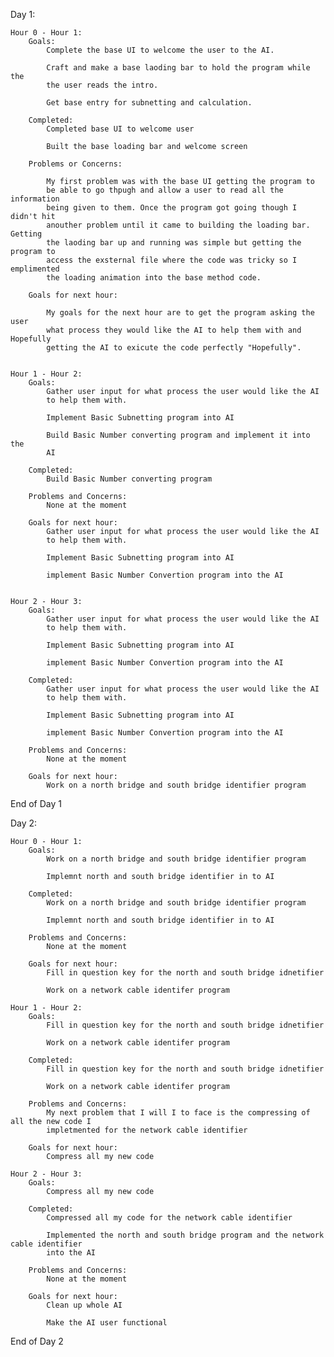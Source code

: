 Day 1:

    Hour 0 - Hour 1:
        Goals: 
            Complete the base UI to welcome the user to the AI.

            Craft and make a base laoding bar to hold the program while the 
            the user reads the intro.

            Get base entry for subnetting and calculation.

        Completed:
            Completed base UI to welcome user
    
            Built the base loading bar and welcome screen

        Problems or Concerns:
        
            My first problem was with the base UI getting the program to
            be able to go thpugh and allow a user to read all the information
            being given to them. Once the program got going though I didn't hit
            anouther problem until it came to building the loading bar. Getting 
            the laoding bar up and running was simple but getting the program to
            access the exsternal file where the code was tricky so I emplimented 
            the loading animation into the base method code.

        Goals for next hour: 
                
            My goals for the next hour are to get the program asking the user 
            what process they would like the AI to help them with and Hopefully
            getting the AI to exicute the code perfectly "Hopefully".


    Hour 1 - Hour 2:
        Goals:
            Gather user input for what process the user would like the AI
            to help them with. 

            Implement Basic Subnetting program into AI

            Build Basic Number converting program and implement it into the 
            AI
        
        Completed:
            Build Basic Number converting program 

        Problems and Concerns:
            None at the moment

        Goals for next hour:
            Gather user input for what process the user would like the AI
            to help them with. 

            Implement Basic Subnetting program into AI

            implement Basic Number Convertion program into the AI
    

    Hour 2 - Hour 3:
        Goals:
            Gather user input for what process the user would like the AI
            to help them with. 

            Implement Basic Subnetting program into AI

            implement Basic Number Convertion program into the AI
        
        Completed:
            Gather user input for what process the user would like the AI
            to help them with. 

            Implement Basic Subnetting program into AI

            implement Basic Number Convertion program into the AI

        Problems and Concerns:
            None at the moment

        Goals for next hour:
            Work on a north bridge and south bridge identifier program
        
End of Day 1

Day 2:

    Hour 0 - Hour 1:
        Goals:
            Work on a north bridge and south bridge identifier program
            
            Implemnt north and south bridge identifier in to AI
        
        Completed:
            Work on a north bridge and south bridge identifier program
            
            Implemnt north and south bridge identifier in to AI

        Problems and Concerns:
            None at the moment

        Goals for next hour:
            Fill in question key for the north and south bridge idnetifier

            Work on a network cable identifer program

    Hour 1 - Hour 2:    
        Goals:
            Fill in question key for the north and south bridge idnetifier

            Work on a network cable identifer program

        Completed:
            Fill in question key for the north and south bridge idnetifier

            Work on a network cable identifer program

        Problems and Concerns:
            My next problem that I will I to face is the compressing of all the new code I
            impletmented for the network cable identifier

        Goals for next hour:
            Compress all my new code

    Hour 2 - Hour 3:
        Goals:
            Compress all my new code

        Completed:
            Compressed all my code for the network cable identifier

            Implemented the north and south bridge program and the network cable identifier 
            into the AI

        Problems and Concerns:
            None at the moment

        Goals for next hour:
            Clean up whole AI

            Make the AI user functional

End of Day 2           
